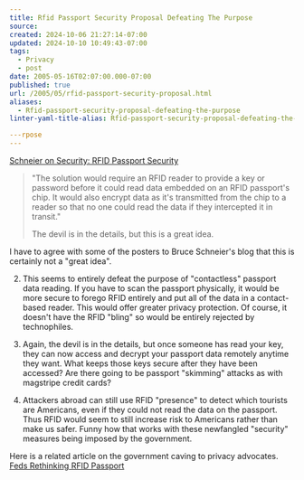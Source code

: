```yaml
---
title: Rfid Passport Security Proposal Defeating The Purpose
source: 
created: 2024-10-06 21:27:14-07:00
updated: 2024-10-10 10:49:43-07:00
tags:
  - Privacy
  - post
date: 2005-05-16T02:07:00.000-07:00
published: true
url: /2005/05/rfid-passport-security-proposal.html
aliases:
  - Rfid-passport-security-proposal-defeating-the-purpose
linter-yaml-title-alias: Rfid-passport-security-proposal-defeating-the-purpose

---rpose
---
```



[Schneier on Security: RFID Passport Security](https://www.schneier.com/blog/archives/2005/04/rfid_passport_s.html "Schneier on Security: RFID Passport Security")  
  

>   
> "The solution would require an RFID reader to provide a key or password before it could read data embedded on an RFID passport's chip. It would also encrypt data as it's transmitted from the chip to a reader so that no one could read the data if they intercepted it in transit."  
>   
> The devil is in the details, but this is a great idea.  

  
  
I have to agree with some of the posters to Bruce Schneier's blog that this is certainly not a "great idea".  
  

  
2.  This seems to entirely defeat the purpose of "contactless" passport data reading. If you have to scan the passport physically, it would be more secure to forego RFID entirely and put all of the data in a contact-based reader. This would offer greater privacy protection. Of course, it doesn't have the RFID "bling" so would be entirely rejected by technophiles.
  
4.  Again, the devil is in the details, but once someone has read your key, they can now access and decrypt your passport data remotely anytime they want. What keeps those keys secure after they have been accessed? Are there going to be passport "skimming" attacks as with magstripe credit cards?
  
6.  Attackers abroad can still use RFID "presence" to detect which tourists are Americans, even if they could not read the data on the passport. Thus RFID would seem to still increase risk to Americans rather than make us safer. Funny how that works with these newfangled "security" measures being imposed by the government.
  

  
  
Here is a related article on the government caving to privacy advocates. [Feds Rethinking RFID Passport](https://www.wired.com/news/privacy/0,1848,67333,00.html?tw=wn_tophead_1)